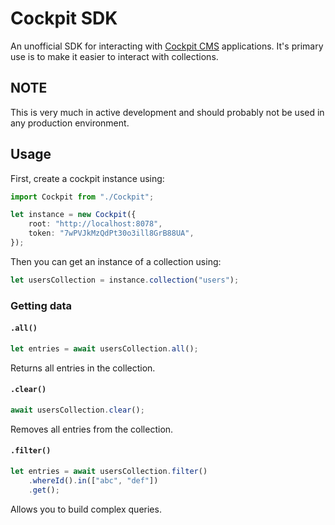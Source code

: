 # Cockpit SDK
An unofficial SDK for interacting with [Cockpit CMS](https://getcockpit.com/) applications. It's primary use is to 
make it easier to interact with collections.

## NOTE
This is very much in active development and should probably not be used in any production environment.

## Usage
First, create a cockpit instance using:

```ts
import Cockpit from "./Cockpit";

let instance = new Cockpit({
    root: "http://localhost:8078",
    token: "7wPVJkMzQdPt30o3ill8GrB88UA",
});
```

Then you can get an instance of a collection using:

```ts
let usersCollection = instance.collection("users");
```

### Getting data
#### `.all()`
```ts
let entries = await usersCollection.all();
```

Returns all entries in the collection.

#### `.clear()`
```ts
await usersCollection.clear();
```

Removes all entries from the collection.

#### `.filter()`
```ts
let entries = await usersCollection.filter()
    .whereId().in(["abc", "def"])
    .get();
```

Allows you to build complex queries.